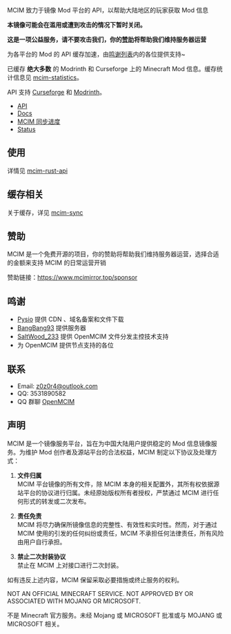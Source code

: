 MCIM 致力于镜像 Mod 平台的 API，以帮助大陆地区的玩家获取 Mod 信息

**本镜像可能会在滥用或遭到攻击的情况下暂时关闭。**

**这是一项公益服务，请不要攻击我们，你的[赞助](#赞助)将帮助我们维持服务器运营**

为各平台的 Mod 的 API 缓存加速，由[鸣谢列表](#鸣谢)内的各位提供支持~

已缓存 **绝大多数** 的 Modrinth 和 Curseforge 上的 Minecraft Mod 信息。缓存统计信息见 [mcim-statistics](https://mod.mcimirror.top/statistics)。

API 支持 [Curseforge](https://curseforge.com/) 和 [Modrinth](https://modrinth.com/)。

- [API](https://mod.mcimirror.top)
- [Docs](https://mod.mcimirror.top/docs)
- [MCIM 同步进度](https://t.me/mcim_sync)
- [Status](https://status.mcimirror.top/)

## 使用

详情见 [mcim-rust-api](https://github.com/mcmod-info-mirror/mcim-rust-api)

## 缓存相关

关于缓存，详见 [mcim-sync](https://github.com/mcmod-info-mirror/mcim-sync)

## 赞助

MCIM 是一个免费开源的项目，你的赞助将帮助我们维持服务器运营，选择合适的金额来支持 MCIM 的日常运营开销

赞助链接：<https://www.mcimirror.top/sponsor>

## 鸣谢

- [Pysio](https://github.com/pysio2007) 提供 CDN 、域名备案和文件下载
- [BangBang93](https://blog.bangbang93.com/) 提供服务器
- [SaltWood_233](https://github.com/SALTWOOD) 提供 OpenMCIM 文件分发主控技术支持
- 为 OpenMCIM 提供节点支持的各位

## 联系

- Email: z0z0r4@outlook.com
- QQ: 3531890582
- QQ 群聊 [OpenMCIM](https://qm.qq.com/q/ZSN6ilHEwC)

## 声明

MCIM 是一个镜像服务平台，旨在为中国大陆用户提供稳定的 Mod 信息镜像服务。为维护 Mod 创作者及源站平台的合法权益，MCIM 制定以下协议及处理方式：

1. **文件归属**  
   MCIM 平台镜像的所有文件，除 MCIM 本身的相关配置外，其所有权依据源站平台的协议进行归属。未经原始版权所有者授权，严禁通过 MCIM 进行任何形式的转发或二次发布。

2. **责任免责**  
   MCIM 将尽力确保所镜像信息的完整性、有效性和实时性。然而，对于通过 MCIM 使用的引发的任何纠纷或责任，MCIM 不承担任何法律责任，所有风险由用户自行承担。

4. **禁止二次封装协议**  
   禁止在 MCIM 上对接口进行二次封装。

如有违反上述内容，MCIM 保留采取必要措施或终止服务的权利。

NOT AN OFFICIAL MINECRAFT SERVICE. NOT APPROVED BY OR ASSOCIATED WITH MOJANG OR MICROSOFT. 

不是 Minecraft 官方服务。未经 Mojang 或 MICROSOFT 批准或与 MOJANG 或 MICROSOFT 相关。
